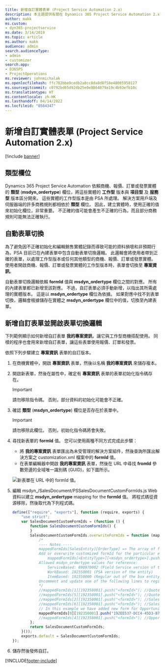 ```yaml
---
title: 新增自訂實體表單 (Project Service Automation 2.x)
description: 本主題提供有關在 Dynamics 365 Project Service Automation 2.x 中如何為商機、報價、訂單或發票新增自訂實體表單的資訊。
author: makk
ms.custom:
- dyn365-projectservice
ms.date: 3/14/2019
ms.topic: article
ms.author: makk
audience: admin
search.audienceType:
- admin
- customizer
search.app:
- D365PS
- ProjectOperations
ms.reviewer: johnmichalak
ms.openlocfilehash: ffc702bbe9cedb2a0cc8da8d8f58e48005950127
ms.sourcegitcommit: c0792bd65d92db25e0e8864879a19c4b93efb10c
ms.translationtype: HT
ms.contentlocale: zh-HK
ms.lasthandoff: 04/14/2022
ms.locfileid: "8584347"
---
```

# <a name="add-new-custom-entity-forms-project-service-automation-2x"></a>新增自訂實體表單 (Project Service Automation 2.x)

[!include [banner](../../includes/psa-now-project-operations.md)]

## <a name="type-field"></a>類型欄位 

Dynamics 365 Project Service Automation 依賴商機、報價、訂單或發票實體的 **類型** (**msdyn\_ordertype**) 欄位，將這些實體的 **工作型** 版本與 **項目型** 及 **服務型** 版本區分開來。 這些實體的工作型版本是由 PSA 所處理。 解決方案用戶端及伺服器端的許多商務規則都相依於 **類型** 欄位。 因此，建立實體時，使用正確的值來初始化欄位，非常重要。 不正確的值可能會產生不正確的行為，而且部分商務規則可能無法正確執行。

## <a name="automatic-form-switching"></a>自動表單切換

為了避免因不正確初始化和編輯銷售實體記錄而導致可能的資料損壞和非預期行為，PSA 目前已在內建表單中包含自動表單切換邏輯。 此邏輯會將使用者帶到正確的表單，以處理工作型版本或任何其他類型的商機、報價、訂單或發票實體。 使用者開啟商機、報價、訂單或發票實體的工作型版本時，表單會切換至 **專案資訊**。

自動表單切換邏輯依賴 **formId** 值與 **msdyn\_ordertype** 欄位之間的對應。 所有的內建表單都已新增至該對應。 不過，自訂表單必須手動新增，以指出其所需處理的實體版本。 這是以 **msdyn\_ordertype** 欄位為依據。 如果對應中找不到表單切換，邏輯會根據儲存在實體之 **msdyn\_ordertype** 欄位中的值，切換至內建表單。

## <a name="add-custom-forms-and-turn-on-the-form-switching-logic"></a>新增自訂表單並開啟表單切換邏輯

下列範例顯示如何新增自訂表單 **我的專案資訊**，讓它與工作型商機搭配使用。 同樣的程序也會用來新增自訂表單，讓這些表單使用報價、訂單和發票。

依照下列步驟建立 **專案資訊** 表單的自訂版本。

1. 在商機實體中，開啟 **專案資訊** 表單，然後以名稱 **我的專案資訊** 來儲存複本。
2. 開啟新表單，然後在屬性中，確定有 **專案資訊** 表單的表單初始化指令碼存在。 

    > [!IMPORTANT]
    > 請勿移除指令碼。 否則，部分資料的初始化可能會不正確。

3. 確認 **類型** (**msdyn\_ordertype**) 欄位是否存在於表單中。 

    > [!IMPORTANT]
    > 請勿移除此欄位。 否則，初始化指令碼將會失敗。

4. 尋找新表單的 **formId** 值。 您可以使用兩種不同方式完成此步驟：

    - 將 **我的專案資訊** 表單匯出為未受管理的解決方案組件，然後查詢所匯出解決方案之 customization.xml 檔案中的 **formId** 值。
    - 在表單編輯器中開啟 **我的專案資訊** 表單，然後在 URL 中尋找 **fromId** 參數旁邊的全域唯一識別碼 (GUID)，如下圖所示。

    ![新表單在 URL 中的 formId 值。](media/how-to-add-custom-forms-in-v2.0.png)

5. 編輯 msdyn\_/SalesDocument/PSSalesDocumentCustomFormIds.js Web 資料以建立 **msdyn\_ordertype** mapping for the **formId** 值。 將程式碼從資源移除，然後取代為下列程式碼。

    ```javascript
    define(["require", "exports"], function (require, exports) {
        "use strict";
        var SalesDocumentCustomFormIds = (function () {
            function SalesDocumentCustomFormIds() {
            }
            SalesDocumentCustomFormIds.overwriteFormIds = function (mappedFormIds) {
                /*
                ---- Notes ----
                mappedFormIds[SalesEntity][OrderType] => The array of forms IDs that support particular entity and order type
                Add or overwrite customized formId for the particular entity and order type by calling:
                    mappedFormIds[<EntityType>][<msdyn_ordertype>].push("<formId>");
                Allowed msdyn_ordertype values for reference:
                    ServiceBased: 690970002 (Field Service version of the entity)
                    WorkBased: 192350001 (PSA version of the entity)
                    ItemBased: 192350000 (Regular out of the box entity)
                Uncomment and update one of the following lines to register custom PSA form for required entity:
                */      
                //mappedFormIds[1][192350001].push("<formId>"); //Quote
                //mappedFormIds[5][192350001].push("<formId>"); //Quote Line
                //mappedFormIds[2][192350001].push("<formId>"); //Sales Order
                //mappedFormIds[6][192350001].push("<formId>"); //Sales Order Line
                // In this example we have added new form for Opportunity
                mappedFormIds[0][192350001].push("192EE537-DCC4-45D3-B7AF-EA694B9113D2"); //Opportunity
                //mappedFormIds[4][192350001].push("<formId>"); //Opportunity Line
            };
            return SalesDocumentCustomFormIds;
        }());
        exports.default = SalesDocumentCustomFormIds;
    });
    ```

6. 儲存然後發佈自訂。


[!INCLUDE[footer-include](../../includes/footer-banner.md)]
